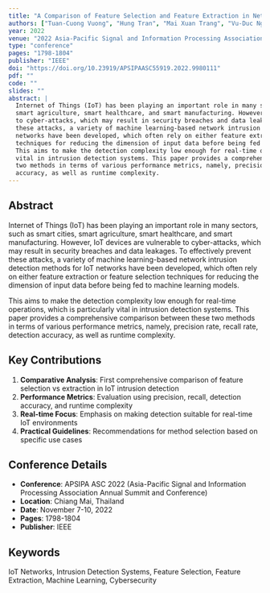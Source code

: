 ```yaml
---
title: "A Comparison of Feature Selection and Feature Extraction in Network Intrusion Detection Systems"
authors: ["Tuan-Cuong Vuong", "Hung Tran", "Mai Xuan Trang", "Vu-Duc Ngo", "Thien Van Luong"]
year: 2022
venue: "2022 Asia-Pacific Signal and Information Processing Association Annual Summit and Conference (APSIPA ASC)"
type: "conference"
pages: "1798-1804"
publisher: "IEEE"
doi: "https://doi.org/10.23919/APSIPAASC55919.2022.9980111"
pdf: ""
code: ""
slides: ""
abstract: |
  Internet of Things (IoT) has been playing an important role in many sectors, such as smart cities, 
  smart agriculture, smart healthcare, and smart manufacturing. However, IoT devices are vulnerable 
  to cyber-attacks, which may result in security breaches and data leakages. To effectively prevent 
  these attacks, a variety of machine learning-based network intrusion detection methods for IoT 
  networks have been developed, which often rely on either feature extraction or feature selection 
  techniques for reducing the dimension of input data before being fed to machine learning models. 
  This aims to make the detection complexity low enough for real-time operations, which is particularly 
  vital in intrusion detection systems. This paper provides a comprehensive comparison between these 
  two methods in terms of various performance metrics, namely, precision rate, recall rate, detection 
  accuracy, as well as runtime complexity.
---
```


## Abstract

Internet of Things (IoT) has been playing an important role in many sectors, such as smart cities, smart agriculture, smart healthcare, and smart manufacturing. However, IoT devices are vulnerable to cyber-attacks, which may result in security breaches and data leakages. To effectively prevent these attacks, a variety of machine learning-based network intrusion detection methods for IoT networks have been developed, which often rely on either feature extraction or feature selection techniques for reducing the dimension of input data before being fed to machine learning models.

This aims to make the detection complexity low enough for real-time operations, which is particularly vital in intrusion detection systems. This paper provides a comprehensive comparison between these two methods in terms of various performance metrics, namely, precision rate, recall rate, detection accuracy, as well as runtime complexity.

## Key Contributions

1. **Comparative Analysis**: First comprehensive comparison of feature selection vs extraction in IoT intrusion detection
2. **Performance Metrics**: Evaluation using precision, recall, detection accuracy, and runtime complexity
3. **Real-time Focus**: Emphasis on making detection suitable for real-time IoT environments
4. **Practical Guidelines**: Recommendations for method selection based on specific use cases

## Conference Details

- **Conference**: APSIPA ASC 2022 (Asia-Pacific Signal and Information Processing Association Annual Summit and Conference)
- **Location**: Chiang Mai, Thailand
- **Date**: November 7-10, 2022
- **Pages**: 1798-1804
- **Publisher**: IEEE

## Keywords

IoT Networks, Intrusion Detection Systems, Feature Selection, Feature Extraction, Machine Learning, Cybersecurity